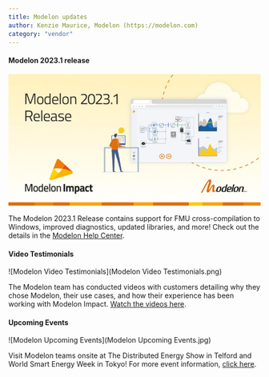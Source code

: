 ```yaml
---
title: Modelon updates
author: Kenzie Maurice, Modelon (https://modelon.com)
category: "vendor"
---
```


#### Modelon 2023.1 release

![Modelon 2023.1 release](Modelon_Release_2023.1_v1.jpg)

 
The Modelon 2023.1 Release contains support for FMU cross-compilation to Windows, improved diagnostics, updated libraries, and more! Check out the details in the [Modelon Help Center](https://help.modelon.com/latest/release_notes/impact_2023_1/). 

#### Video Testimonials 
 
![Modelon Video Testimonials](Modelon Video Testimonials.png) 

The Modelon team has conducted videos with customers detailing why they chose Modelon, their use cases, and how their experience has been working with Modelon Impact. [Watch the videos here](https://modelon.com/support-learning/resources/?_resource_type=testimonial). 

#### Upcoming Events

![Modelon Upcoming Events](Modelon Upcoming Events.jpg)
 
Visit Modelon teams onsite at The Distributed Energy Show in Telford and World Smart Energy Week in Tokyo! For more event information, [click here](https://modelon.com/company/events/). 